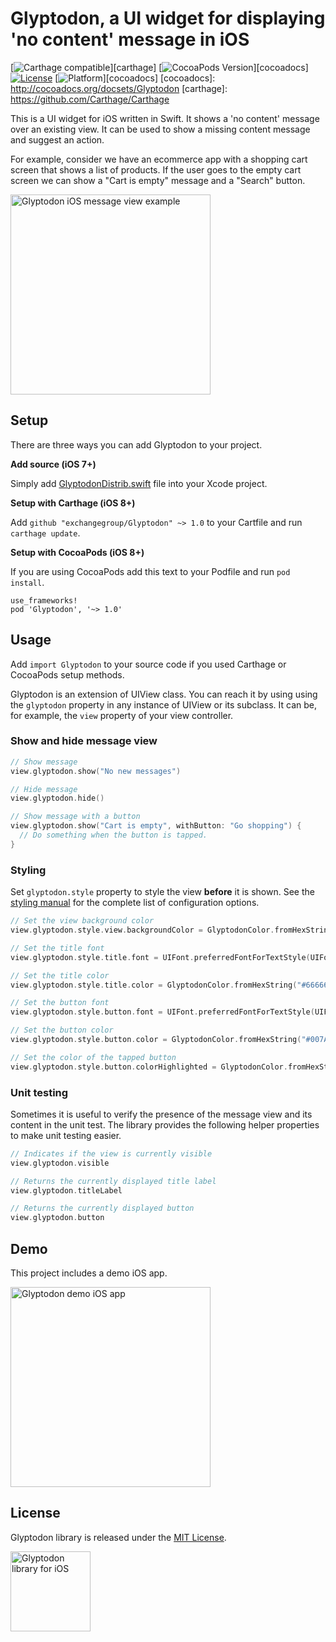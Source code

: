 # Glyptodon, a UI widget for displaying 'no content' message in iOS

[![Carthage compatible](https://img.shields.io/badge/Carthage-compatible-4BC51D.svg?style=flat)][carthage]
[![CocoaPods Version](https://img.shields.io/cocoapods/v/Glyptodon.svg?style=flat)][cocoadocs]
[![License](https://img.shields.io/cocoapods/l/Glyptodon.svg?style=flat)](LICENSE)
[![Platform](https://img.shields.io/cocoapods/p/Glyptodon.svg?style=flat)][cocoadocs]
[cocoadocs]: http://cocoadocs.org/docsets/Glyptodon
[carthage]: https://github.com/Carthage/Carthage

This is a UI widget for iOS written in Swift. It shows a 'no content' message over an existing view. It can be used to show a missing content message and suggest an action.

For example, consider we have an ecommerce app with a shopping cart screen that shows a list of products. If the user goes to the empty cart screen we can show a "Cart is empty" message and a "Search" button.

<img src='https://raw.githubusercontent.com/exchangegroup/Glyptodon/master/Graphics/screenshots/glyptodon_ios_screenshot_2.png' width='320' alt='Glyptodon iOS message view example'>


## Setup

There are three ways you can add Glyptodon to your project.

**Add source (iOS 7+)**

Simply add [GlyptodonDistrib.swift](https://github.com/exchangegroup/Glyptodon/blob/master/Distrib/GlyptodonDistrib.swift) file into your Xcode project.

**Setup with Carthage (iOS 8+)**

Add `github "exchangegroup/Glyptodon" ~> 1.0` to your Cartfile and run `carthage update`.

**Setup with CocoaPods (iOS 8+)**

If you are using CocoaPods add this text to your Podfile and run `pod install`.

    use_frameworks!
    pod 'Glyptodon', '~> 1.0'

## Usage

Add `import Glyptodon` to your source code if you used Carthage or CocoaPods setup methods.

Glyptodon is an extension of UIView class. You can reach it by using using the `glyptodon` property in any instance of UIView or its subclass. It can be, for example, the `view` property of your view controller.


### Show and hide message view


```Swift
// Show message
view.glyptodon.show("No new messages")

// Hide message
view.glyptodon.hide()

// Show message with a button
view.glyptodon.show("Cart is empty", withButton: "Go shopping") {
  // Do something when the button is tapped.
}
```

### Styling

Set `glyptodon.style` property to style the view **before** it is shown. See the [styling manual](https://github.com/exchangegroup/Glyptodon/wiki/Styling) for the complete list of configuration options.

```Swift
// Set the view background color
view.glyptodon.style.view.backgroundColor = GlyptodonColor.fromHexString("#EEEEEE")

// Set the title font
view.glyptodon.style.title.font = UIFont.preferredFontForTextStyle(UIFontTextStyleTitle1)

// Set the title color
view.glyptodon.style.title.color = GlyptodonColor.fromHexString("#666666")

// Set the button font
view.glyptodon.style.button.font = UIFont.preferredFontForTextStyle(UIFontTextStyleBody)

// Set the button color
view.glyptodon.style.button.color = GlyptodonColor.fromHexString("#007AFF")

// Set the color of the tapped button
view.glyptodon.style.button.colorHighlighted = GlyptodonColor.fromHexString("#007AFF33")
```

### Unit testing

Sometimes it is useful to verify the presence of the message view and its content in the unit test. The library provides the following helper properties to make unit testing easier.

```Swift
// Indicates if the view is currently visible
view.glyptodon.visible

// Returns the currently displayed title label
view.glyptodon.titleLabel

// Returns the currently displayed button
view.glyptodon.button
```

## Demo

This project includes a demo iOS app.

<img src='https://raw.githubusercontent.com/exchangegroup/Glyptodon/master/Graphics/screenshots/glyptodon_demo_ios_app.png' alt='Glyptodon demo iOS app' width='320'>

## License

Glyptodon library is released under the [MIT License](LICENSE).


<img src='https://raw.githubusercontent.com/exchangegroup/Glyptodon/master/Graphics/Glyptodon_in_space_logo_3.png' alt='Glyptodon library for iOS' width='128'>
